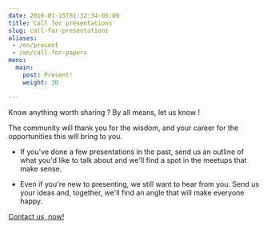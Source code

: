 ```yaml
---
date: 2016-01-15T01:32:34-05:00
title: Call for presentations
slug: call-for-presentations
aliases:
 - /en/present
 - /en/call-for-papers
menu:
  main:
    post: Present!
    weight: 30

---
```


Know anything worth sharing ? By all means, let us know !

The community will thank you for the wisdom, and your career for the
opportunities this will bring to you.

* If you've done a few presentations in the past, send us an outline of what you'd
  like to talk about and we'll find a spot in the meetups that make sense.

* Even if you're new to presenting, we still want to hear from you. Send us your
  ideas and, together, we'll find an angle that will make everyone happy.

<div class="align-center">
    <a href="mailto:team@golangmontreal.org"><paper-button class="primary" raised>Contact us, now!</paper-button></a>
</div>
